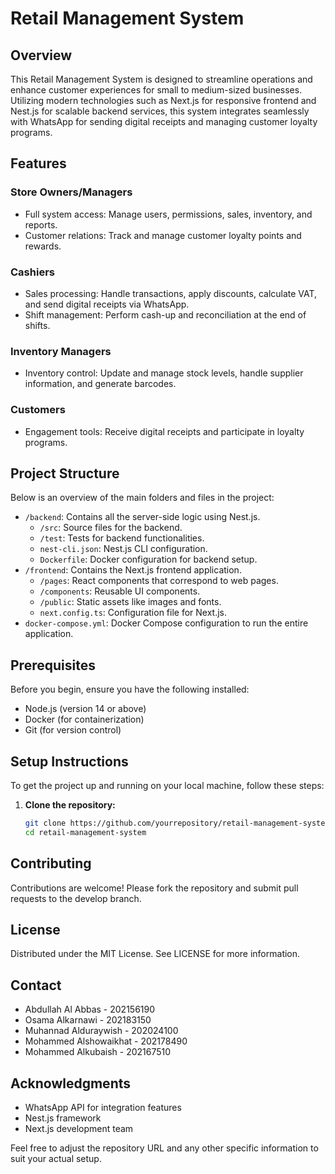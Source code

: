 # Retail Management System

## Overview

This Retail Management System is designed to streamline operations and enhance customer experiences for small to medium-sized businesses. Utilizing modern technologies such as Next.js for responsive frontend and Nest.js for scalable backend services, this system integrates seamlessly with WhatsApp for sending digital receipts and managing customer loyalty programs.

## Features

### Store Owners/Managers
- Full system access: Manage users, permissions, sales, inventory, and reports.
- Customer relations: Track and manage customer loyalty points and rewards.

### Cashiers
- Sales processing: Handle transactions, apply discounts, calculate VAT, and send digital receipts via WhatsApp.
- Shift management: Perform cash-up and reconciliation at the end of shifts.

### Inventory Managers
- Inventory control: Update and manage stock levels, handle supplier information, and generate barcodes.

### Customers
- Engagement tools: Receive digital receipts and participate in loyalty programs.

## Project Structure

Below is an overview of the main folders and files in the project:

- `/backend`: Contains all the server-side logic using Nest.js.
  - `/src`: Source files for the backend.
  - `/test`: Tests for backend functionalities.
  - `nest-cli.json`: Nest.js CLI configuration.
  - `Dockerfile`: Docker configuration for backend setup.
- `/frontend`: Contains the Next.js frontend application.
  - `/pages`: React components that correspond to web pages.
  - `/components`: Reusable UI components.
  - `/public`: Static assets like images and fonts.
  - `next.config.ts`: Configuration file for Next.js.
- `docker-compose.yml`: Docker Compose configuration to run the entire application.

## Prerequisites

Before you begin, ensure you have the following installed:
- Node.js (version 14 or above)
- Docker (for containerization)
- Git (for version control)

## Setup Instructions

To get the project up and running on your local machine, follow these steps:

1. **Clone the repository:**

   ```bash
   git clone https://github.com/yourrepository/retail-management-system
   cd retail-management-system


## Contributing
Contributions are welcome! Please fork the repository and submit pull requests to the develop branch.

## License
Distributed under the MIT License. See LICENSE for more information.

## Contact
- Abdullah Al Abbas - 202156190
- Osama Alkarnawi - 202183150
- Muhannad Alduraywish - 202024100
- Mohammed Alshowaikhat - 202178490
- Mohammed Alkubaish - 202167510

## Acknowledgments
- WhatsApp API for integration features
- Nest.js framework
- Next.js development team


Feel free to adjust the repository URL and any other specific information to suit your actual setup.
